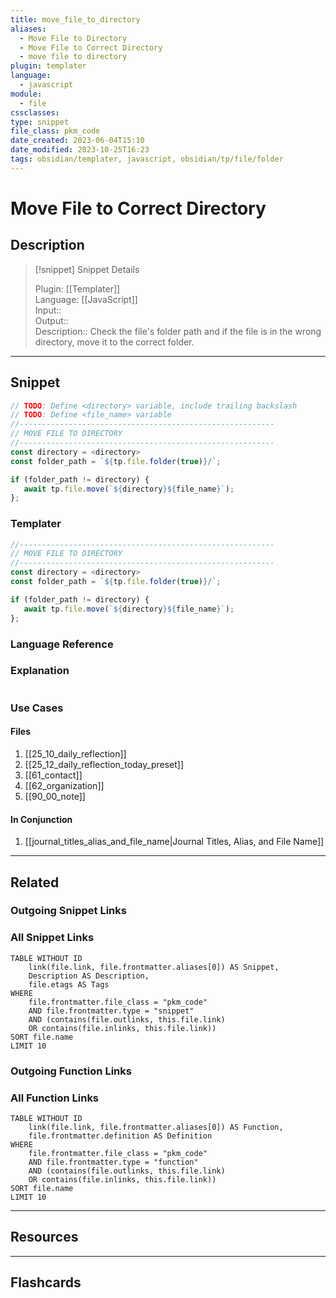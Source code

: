 ```yaml
---
title: move_file_to_directory
aliases:
  - Move File to Directory
  - Move File to Correct Directory
  - move file to directory
plugin: templater
language:
  - javascript
module:
  - file
cssclasses:
type: snippet
file_class: pkm_code
date_created: 2023-06-04T15:10
date_modified: 2023-10-25T16:23
tags: obsidian/templater, javascript, obsidian/tp/file/folder
---
```

# Move File to Correct Directory

## Description

> [!snippet] Snippet Details
>  
> Plugin: [[Templater]]  
> Language: [[JavaScript]]  
> Input::  
> Output::  
> Description:: Check the file's folder path and if the file is in the wrong directory, move it to the correct folder.

---

## Snippet

<!-- Add the full code including explanatory comments  -->

```javascript
// TODO: Define <directory> variable, include trailing backslash
// TODO: Define <file_name> variable
//---------------------------------------------------------  
// MOVE FILE TO DIRECTORY
//---------------------------------------------------------
const directory = <directory>
const folder_path = `${tp.file.folder(true)}/`;

if (folder_path != directory) {  
   await tp.file.move(`${directory}${file_name}`);  
};
```

### Templater

<!-- Add the full code excluding explanatory comments  -->

```javascript
//---------------------------------------------------------  
// MOVE FILE TO DIRECTORY
//---------------------------------------------------------
const directory = <directory>
const folder_path = `${tp.file.folder(true)}/`;

if (folder_path != directory) {  
   await tp.file.move(`${directory}${file_name}`);  
};
```

### Language Reference

<!-- Recreate the code with links to files  -->

### Explanation

```javascript

```

### Use Cases

#### Files

<!-- Files containing the snippet  -->

1. [[25_10_daily_reflection]]
2. [[25_12_daily_reflection_today_preset]]
3. [[61_contact]]
4. [[62_organization]]
5. [[90_00_note]]

#### In Conjunction

<!-- Snippets used together with this snippet  -->

1. [[journal_titles_alias_and_file_name|Journal Titles, Alias, and File Name]]

---

## Related

### Outgoing Snippet Links

<!-- Link related snippet here -->

### All Snippet Links

<!-- Query limit 10  -->

```dataview
TABLE WITHOUT ID
	link(file.link, file.frontmatter.aliases[0]) AS Snippet,
	Description AS Description,
	file.etags AS Tags
WHERE 
	file.frontmatter.file_class = "pkm_code"
	AND file.frontmatter.type = "snippet"
	AND (contains(file.outlinks, this.file.link)
	OR contains(file.inlinks, this.file.link))
SORT file.name
LIMIT 10
```

### Outgoing Function Links

<!-- Link related functions here -->

### All Function Links

<!-- Query limit 10  -->

```dataview
TABLE WITHOUT ID
	link(file.link, file.frontmatter.aliases[0]) AS Function,
	file.frontmatter.definition AS Definition
WHERE 
	file.frontmatter.file_class = "pkm_code"
	AND file.frontmatter.type = "function"
	AND (contains(file.outlinks, this.file.link)
	OR contains(file.inlinks, this.file.link))
SORT file.name
LIMIT 10
```

---

## Resources

---

## Flashcards
